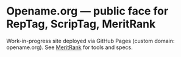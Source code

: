 # Opename.org — public face for RepTag, ScripTag, MeritRank

Work-in-progress site deployed via GitHub Pages (custom domain: opename.org). See [MeritRank](https://github.com/rickballard/MeritRank) for tools and specs.
